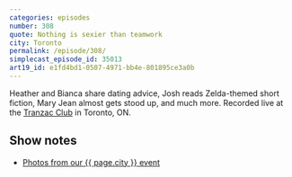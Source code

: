 ```yaml
---
categories: episodes
number: 308
quote: Nothing is sexier than teamwork
city: Toronto
permalink: /episode/308/
simplecast_episode_id: 35013
art19_id: e1fd4bd1-0507-4971-bb4e-801895ce3a0b
---
```


Heather and Bianca share dating advice, Josh reads Zelda-themed short fiction, Mary Jean almost gets stood up, and much more. Recorded live at the [Tranzac Club](http://www.tranzac.org/) in Toronto, ON.

## Show notes
- [Photos from our {{ page.city }} event](https://www.facebook.com/media/set/?set=a.10153607419948600.1073741859.121054468599&type=3)